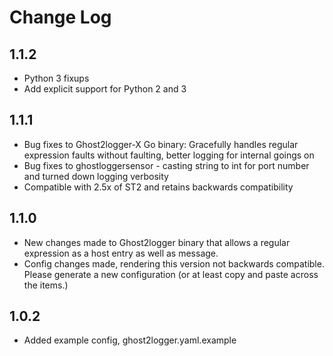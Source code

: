 # Change Log

## 1.1.2

- Python 3 fixups
- Add explicit support for Python 2 and 3

## 1.1.1

- Bug fixes to Ghost2logger-X Go binary: Gracefully handles regular expression faults without faulting, better logging for internal goings on
- Bug fixes to ghostloggersensor - casting string to int for port number and turned down logging verbosity
- Compatible with 2.5x of ST2 and retains backwards compatibility

## 1.1.0

- New changes made to Ghost2logger binary that allows a regular expression as a host entry as well as message.
- Config changes made, rendering this version not backwards compatible. Please generate a new configuration (or at least copy and paste across the items.)

## 1.0.2

- Added example config, ghost2logger.yaml.example
